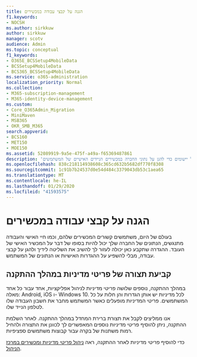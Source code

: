 ```yaml
---
title: הגנה על קבצי עבודה במכשירים
f1.keywords:
- NOCSH
ms.author: sirkkuw
author: sirkkuw
manager: scotv
audience: Admin
ms.topic: conceptual
f1_keywords:
- O365E_BCSSetup4MobileData
- BCSSetup4MobileData
- BCS365_BCSSetup4MobileData
ms.service: o365-administration
localization_priority: Normal
ms.collection:
- M365-subscription-management
- M365-identity-device-management
ms.custom:
- Core_O365Admin_Migration
- MiniMaven
- MSB365
- OKR_SMB_M365
search.appverid:
- BCS160
- MET150
- MOE150
ms.assetid: 52089919-9a5e-475f-a49a-f65369487861
description: 'למד אודות קביעת תצורה של ברירת מחדל והוספת מדיניות ניהול יישומים כדי להגן על נתוני החברה במכשירים הניידים האישיים של המשתמשים. '
ms.openlocfilehash: 838c218114938608c365cd632b5682df770f8308
ms.sourcegitcommit: 1c91b7b24537d0e54d484c3379043db53c1aea65
ms.translationtype: MT
ms.contentlocale: he-IL
ms.lasthandoff: 01/29/2020
ms.locfileid: "41593575"
---
```

# <a name="protect-work-files-on-devices"></a>הגנה על קבצי עבודה במכשירים

בעולם של היום, משתמשים קשורים המכשירים שלהם, וכמו חיי האישי והעבודה מתנגשים, הנתונים של החברה שלך יכול להיות בסופו של דבר על המכשיר האישי של העובד. ההגדרה שתקבע כאן יכולה לעזור לך להשיב את השליטה לידיך ולהגן על קבצי עבודה, מבלי להשפיע על ההגדרות האישיות או הנתונים של המשתמש.
  
## <a name="configuring-policies-during-setup"></a>קביעת תצורה של פריטי מדיניות במהלך ההתקנה

במהלך ההתקנה, נוספים שלושה פריטי מדיניות לניהול אפליקציות, אחד עבור כל אחד מאלה: Android,‏ iOS ו- Windows 10. לכל מדיניות יש אותן הגדרות והן חלות על כל המשתמשים. פריטי המדיניות מופעלים כאשר המשתמש מחבר את חשבון העבודה שלו לטלפון הנייד שלו.
  
אנו ממליצים לקבל את תצורת ברירת המחדל במהלך ההתקנה. לאחר השלמת ההתקנה, ניתן להוסיף פריטי מדיניות נוספים המאפשרים לך לכוונן את התצורה ולהחיל רמות משתנות של בקרה עבור קבוצות משתמשים ספציפיות.
  
כדי להוסיף פריטי מדיניות לאחר ההתקנה, ראה [ניהול פריטי מדיניות ומכשירים במרכז הניהול](manage.md).
